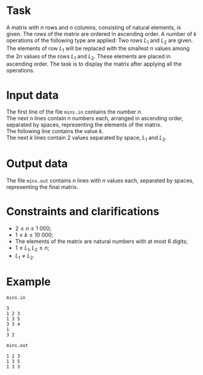 
# Task

A matrix with $n$ rows and $n$ columns, consisting of natural elements, is given. The rows of the matrix are ordered in ascending order. A number of $k$ operations of the following type are applied: Two rows $L_1$ and $L_2$ are given. The elements of row $L_1$ will be replaced with the smallest $n$ values among the $2n$ values of the rows $L_1$ and $L_2$. These elements are placed in ascending order. The task is to display the matrix after applying all the operations.

# Input data

The first line of the file `mins.in` contains the number $n$.  
The next $n$ lines contain $n$ numbers each, arranged in ascending order, separated by spaces, representing the elements of the matrix.  
The following line contains the value $k$.  
The next $k$ lines contain $2$ values separated by space, $L_1$ and $L_2$.

# Output data

The file `mins.out` contains $n$ lines with $n$ values each, separated by spaces, representing the final matrix.

# Constraints and clarifications

* $2 \leq n \leq 1 \ 000$;
* $1 \leq k \leq 10 \ 000$;
* The elements of the matrix are natural numbers with at most $6$ digits;
* $1 \leq L_1, L_2 \leq n$;
* $L_1 \neq L_2$.

# Example

`mins.in`
```
3
1 2 3
1 3 5
3 3 4
1
3 2
```

`mins.out`
```
1 2 3
1 3 5
1 3 3
```
